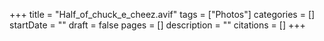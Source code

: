 +++
title = "Half_of_chuck_e_cheez.avif"
tags = ["Photos"]
categories = []
startDate = ""
draft = false
pages = []
description = ""
citations = []
+++
